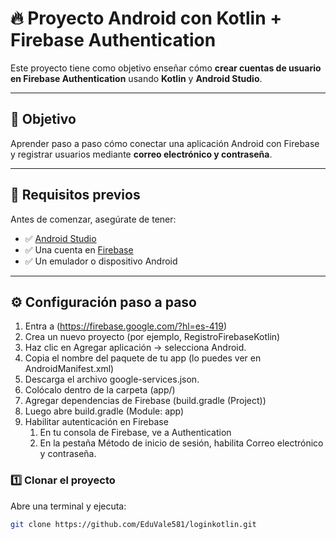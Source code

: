# 🔥 Proyecto Android con Kotlin + Firebase Authentication

Este proyecto tiene como objetivo enseñar cómo **crear cuentas de usuario en Firebase Authentication** usando **Kotlin** y **Android Studio**.

---

## 🚀 Objetivo

Aprender paso a paso cómo conectar una aplicación Android con Firebase y registrar usuarios mediante **correo electrónico y contraseña**.

---

## 🧩 Requisitos previos

Antes de comenzar, asegúrate de tener:

- ✅ [Android Studio](https://developer.android.com/studio)
- ✅ Una cuenta en [Firebase](https://firebase.google.com/)
- ✅ Un emulador o dispositivo Android

---

## ⚙️ Configuración paso a paso

1. Entra a (https://firebase.google.com/?hl=es-419)
2. Crea un nuevo proyecto (por ejemplo, RegistroFirebaseKotlin)
3. Haz clic en Agregar aplicación → selecciona Android.
4. Copia el nombre del paquete de tu app (lo puedes ver en AndroidManifest.xml)
5. Descarga el archivo google-services.json.
6. Colócalo dentro de la carpeta (app/)
7. Agregar dependencias de Firebase (build.gradle (Project))
8. Luego abre build.gradle (Module: app)
9. Habilitar autenticación en Firebase
   1. En tu consola de Firebase, ve a Authentication
   2. En la pestaña Método de inicio de sesión, habilita Correo electrónico y contraseña.

 
### 1️⃣ Clonar el proyecto

Abre una terminal y ejecuta:

```bash
git clone https://github.com/EduVale581/loginkotlin.git
